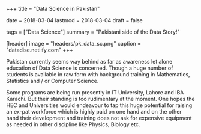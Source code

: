+++
title = "Data Science in Pakistan"

date = 2018-03-04
lastmod = 2018-03-04
draft = false

tags = ["Data Science"]
summary = "Pakistani side of the Data Story!"

[header]
image = "headers/pk_data_sc.png"
caption = "datadise.netlify.com"
+++

Pakistan currently seems way behind as far as awareness let alone education of Data Science is concerned. Though a huge number of students is available in raw form with background training in Mathematics, Statistics and / or Computer Science.  

Some programs are being run presently in IT University, Lahore and IBA Karachi. But their standing is too rudimentary at the moment. One hopes the HEC and Universities would endeavour to tap this huge potential for raising an ex-pat workforce which is highly paid on one hand and on the other hand their development and training does not ask for expensive equipment as needed in other discipline like Physics, Biology etc.
